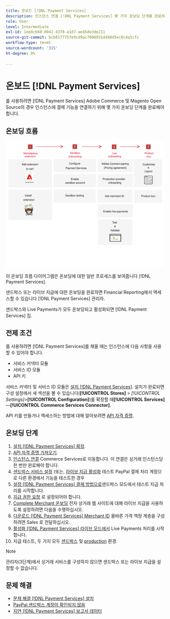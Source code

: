 ```yaml
---
title: 온보드 [!DNL Payment Services]
description: 인스턴스 연결 [!DNL Payment Services] 몇 가지 온보딩 단계를 완료하여 기능을 사용할 수 있습니다.
role: User
level: Intermediate
exl-id: 1ee8c660-0941-4378-a1d7-ae45de3de211
source-git-commit: bcb817775fe9cd9ac7096931dd40d5ec0c4a5cfc
workflow-type: tm+mt
source-wordcount: '315'
ht-degree: 0%

---
```


# 온보드 [!DNL Payment Services]

를 사용하려면 [!DNL Payment Services] Adobe Commerce 및 Magento Open Source의 경우 인스턴스에 결제 기능을 연결하기 위해 몇 가지 온보딩 단계를 완료해야 합니다.

## 온보딩 흐름

![온보딩 흐름](assets/onboarding-diagram.svg)

이 온보딩 흐름 다이어그램은 온보딩에 대한 일반 프로세스를 보여줍니다 [!DNL Payment Services].

샌드박스 또는 라이브 지급에 대한 온보딩을 완료하면 Financial Reporting에서 액세스할 수 있습니다 [!DNL Payment Services] 관리자.

샌드박스와 Live Payments가 모두 온보딩되고 활성화되면 [!DNL Payment Services] 집.

## 전제 조건

를 사용하려면 [!DNL Payment Services]를 채울 때는 인스턴스에 다음 사항을 사용할 수 있어야 합니다.

* 서비스 커넥터 모듈
* 서비스 ID 모듈
* API 키

서비스 커넥터 및 서비스 ID 모듈은 [설치 [!DNL Payment Services]](install.md). 설치가 완료되면 구성 설정에서 새 섹션을 볼 수 있습니다(**[!UICONTROL Stores]** > _[!UICONTROL Settings]_>**[!UICONTROL Configuration]**)를 확장할 때&#x200B;**[!UICONTROL Services]**—**[!UICONTROL Commerce Services Connector]**.

API 키를 만들거나 액세스하는 방법에 대해 알아보려면 [API 자격 증명](#obtain-api-credentials).

## 온보딩 단계

1. [설치 [!DNL Payment Services] 확장](install.md#get-payment-services).
1. [API 자격 증명 가져오기](connect.md#obtain-api-credentials).
1. [인스턴스 연결](connect.md#configure-commerce-services) Commerce Services로 이동합니다. 이 연결은 상거래 인스턴스당 한 번만 완료해야 합니다.
1. [샌드박스 서비스 설정](sandbox.md#enable-sandbox-testing) (또는, [라이브 지급 활성화](sandbox.md#enable-live-payments) 테스트 PayPal 결제 처리 계정으로 다른 환경에서 기능을 테스트한 경우
1. [설정 [!DNL Payment Services] 결제 방법으로](production.md#set-payment-services-as-payment-method)샌드박스 모드에서 테스트 지급 처리를 시작합니다.
1. [지급 권한 요청](production.md#request-payments-entitlement-from-adobe) 로 설정되어야 합니다.
1. [Complete Merchant 온보딩](production.md#complete-merchant-onboarding) 전자 상거래 웹 사이트에 대해 라이브 지급을 사용하도록 설정하려면 다음을 수행하십시오.
1. [다운로드 [!DNL Payment Services] Merchant ID](production.md#configure-pricing-tier) 올바른 가격 책정 계층을 구성하려면 Sales 로 전달하십시오.
1. [활성화 [!DNL Payment Services] 라이브 모드에서](production.md#enable-live-payments) Live Payments 처리를 시작합니다.
1. 지급 테스트, 두 가지 모두 [샌드박스](sandbox.md#test-in-sandbox-environment) 및 [production](production.md#test-in-production) 환경.

>[!NOTE]
>
>관리자(3단계)에서 상거래 서비스를 구성하지 않으면 샌드박스 또는 라이브 지급을 설정할 수 없습니다.

## 문제 해결

* [문제 해결 [!DNL Payment Services] 설치](https://support.magento.com/hc/en-us/articles/4406603542541)
* [PayPal 샌드박스 계정이 확인되지 않음](https://support.magento.com/hc/en-us/articles/4406954952461)
* [지연 [!DNL Payment Services] 보고서 데이터](https://support.magento.com/hc/en-us/articles/4406114741517)
